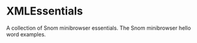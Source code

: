 # XMLEssentials
A collection of Snom minibrowser essentials. The Snom minibrowser hello word examples.
